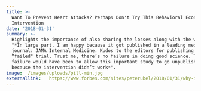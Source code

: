 ```yaml
---
title: >-
  Want To Prevent Heart Attacks? Perhaps Don't Try This Behavioral Economics
  Intervention
date: '2018-01-31'
summary: >-
  Highlights the importance of also sharing the losses along with the wins -
  "*In large part, I am happy because it got published in a leading medical
  journal: JAMA Internal Medicine. Kudos to the editors for publishing a
  “failed" trial. Trust me, there’s no failure in doing good science. The real
  failure would have been to allow this important study to go unpublished
  because the intervention didn’t work*".
image:  /images/uploads/pill-min.jpg
externallink:   https://www.forbes.com/sites/peterubel/2018/01/31/why-its-okay-behavioral-economics-failed-to-prevent-heart-attacks/
---
```


